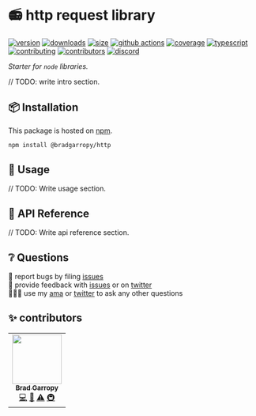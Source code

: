# 📻 http request library

[![version][version-badge]][npm]
[![downloads][downloads-badge]][npm]
[![size][size-badge]][bundlephobia]
[![github actions][github-actions-badge]][github-actions]
[![coverage][codecov-badge]][codecov]
[![typescript][typescript-badge]][typescript]
[![contributing][contributing-badge]][contributing]
[![contributors][contributors-badge]][contributors]
[![discord][discord-badge]][discord]

_Starter for `node` libraries._

// TODO: write intro section.

## 📦 Installation

This package is hosted on [npm][npm].

```bash
npm install @bradgarropy/http
```

## 🥑 Usage

// TODO: Write usage section.

## 📖 API Reference

// TODO: Write api reference section.

## ❔ Questions

🐛 report bugs by filing [issues][issues]  
📢 provide feedback with [issues][issues] or on [twitter][twitter]  
🙋🏼‍♂️ use my [ama][ama] or [twitter][twitter] to ask any other questions

## ✨ contributors

<!-- ALL-CONTRIBUTORS-LIST:START - Do not remove or modify this section -->
<!-- prettier-ignore-start -->
<!-- markdownlint-disable -->
<table>
  <tr>
    <td align="center"><a href="https://bradgarropy.com"><img src="https://avatars.githubusercontent.com/u/11336745?v=4?s=100" width="100px;" alt=""/><br /><sub><b>Brad Garropy</b></sub></a><br /><a href="https://github.com/bradgarropy/http/commits?author=bradgarropy" title="Code">💻</a> <a href="https://github.com/bradgarropy/http/commits?author=bradgarropy" title="Documentation">📖</a> <a href="https://github.com/bradgarropy/http/commits?author=bradgarropy" title="Tests">⚠️</a> <a href="#infra-bradgarropy" title="Infrastructure (Hosting, Build-Tools, etc)">🚇</a></td>
  </tr>
</table>

<!-- markdownlint-restore -->
<!-- prettier-ignore-end -->

<!-- ALL-CONTRIBUTORS-LIST:END -->

[codecov]: https://app.codecov.io/gh/bradgarropy/http
[contributing]: https://github.com/bradgarropy/http/blob/master/contributing.md
[contributors]: #-contributors
[npm]: https://www.npmjs.com/package/@bradgarropy/http
[codecov-badge]: https://img.shields.io/codecov/c/github/bradgarropy/http?style=flat-square
[version-badge]: https://img.shields.io/npm/v/@bradgarropy/http.svg?style=flat-square
[downloads-badge]: https://img.shields.io/npm/dt/@bradgarropy/http?style=flat-square
[contributing-badge]: https://img.shields.io/badge/PRs-welcome-success?style=flat-square
[contributors-badge]: https://img.shields.io/github/all-contributors/bradgarropy/http?style=flat-square
[issues]: https://github.com/bradgarropy/http/issues
[twitter]: https://twitter.com/bradgarropy
[ama]: https://bradgarropy.com/ama
[bundlephobia]: https://bundlephobia.com/result?p=@bradgarropy/http
[size-badge]: https://img.shields.io/bundlephobia/minzip/@bradgarropy/http?style=flat-square
[github-actions]: https://github.com/bradgarropy/http/actions
[github-actions-badge]: https://img.shields.io/github/workflow/status/bradgarropy/http/%F0%9F%9A%80%20release?style=flat-square
[typescript]: https://www.typescriptlang.org/dt/search?search=%40bradgarropy%2Fhttp
[typescript-badge]: https://img.shields.io/npm/types/@bradgarropy/http?style=flat-square
[discord]: https://bradgarropy.com/discord
[discord-badge]: https://img.shields.io/discord/748196643140010015?style=flat-square

